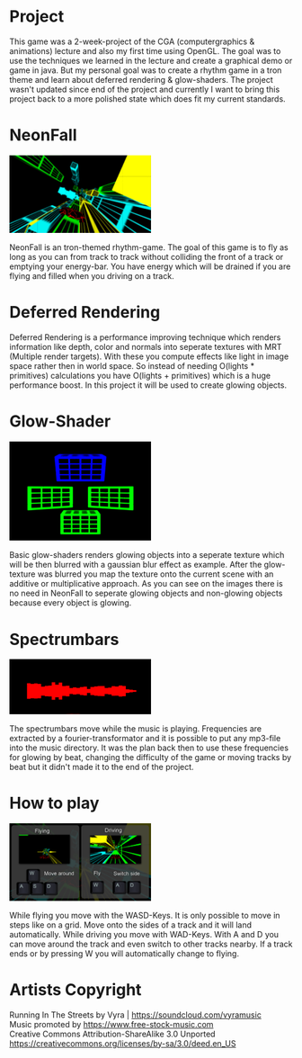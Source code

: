 # Project
This game was a 2-week-project of the CGA (computergraphics & animations) lecture and also my first time using OpenGL.
The goal was to use the techniques we learned in the lecture and create a graphical demo or game in java.
But my personal goal was to create a rhythm game in a tron theme and learn about deferred rendering & glow-shaders.
The project wasn't updated since end of the project and currently I want to bring this project back to a
more polished state which does fit my current standards.

# NeonFall
<img src="images/neonfall.png" width=50%\>

NeonFall is an tron-themed rhythm-game.
The goal of this game is to fly as long as you can from track to track
without colliding the front of a track or emptying your energy-bar.
You have energy which will be drained if you are flying and filled when you driving on a track.

# Deferred Rendering
Deferred Rendering is a performance improving technique which renders information like depth, color and normals
into seperate textures with MRT (Multiple render targets). With these you compute effects like light in image space rather
then in world space. So instead of needing O(lights * primitives) calculations you have O(lights + primitives) which is a huge
performance boost. In this project it will be used to create glowing objects.

# Glow-Shader
<img src="images/glow_shader.png" width=50%\>

Basic glow-shaders renders glowing objects into a seperate texture which will be then blurred with a gaussian blur effect as example.
After the glow-texture was blurred you map the texture onto the current scene with an additive or multiplicative approach.
As you can see on the images there is no need in NeonFall to seperate glowing objects and non-glowing objects because every object is glowing.

# Spectrumbars
<img src="images/spectrum_bars.png" width=50%\>

The spectrumbars move while the music is playing.
Frequencies are extracted by a fourier-transformator and it is possible to put any mp3-file into the music directory.
It was the plan back then to use these frequencies for glowing by beat, changing the difficulty of the game or moving
tracks by beat but it didn't made it to the end of the project.

# How to play
<img src="images/controls.png" width=50%\>

While flying you move with the WASD-Keys. It is only possible to move in steps like on a grid.
Move onto the sides of a track and it will land automatically.
While driving you move with WAD-Keys. With A and D you can move around the track and even switch to other tracks nearby.
If a track ends or by pressing W you will automatically change to flying.

# Artists Copyright
Running In The Streets by Vyra | https://soundcloud.com/vyramusic \
Music promoted by https://www.free-stock-music.com \
Creative Commons Attribution-ShareAlike 3.0 Unported \
https://creativecommons.org/licenses/by-sa/3.0/deed.en_US
